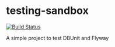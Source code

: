 testing-sandbox
===============

[![Build Status](https://travis-ci.org/roberthunt/testing-sandbox.svg?branch=master)](https://travis-ci.org/roberthunt/testing-sandbox)

A simple project to test DBUnit and Flyway